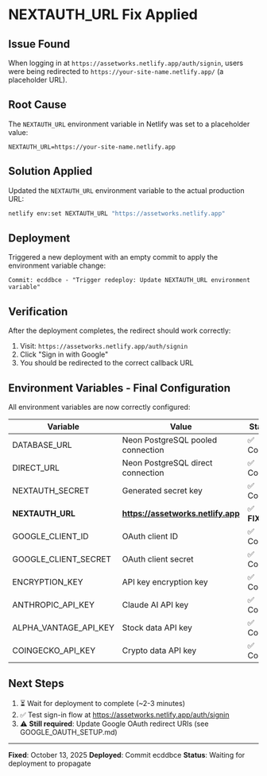 # NEXTAUTH_URL Fix Applied

## Issue Found
When logging in at `https://assetworks.netlify.app/auth/signin`, users were being redirected to `https://your-site-name.netlify.app/` (a placeholder URL).

## Root Cause
The `NEXTAUTH_URL` environment variable in Netlify was set to a placeholder value:
```
NEXTAUTH_URL=https://your-site-name.netlify.app
```

## Solution Applied
Updated the `NEXTAUTH_URL` environment variable to the actual production URL:
```bash
netlify env:set NEXTAUTH_URL "https://assetworks.netlify.app"
```

## Deployment
Triggered a new deployment with an empty commit to apply the environment variable change:
```
Commit: ecddbce - "Trigger redeploy: Update NEXTAUTH_URL environment variable"
```

## Verification
After the deployment completes, the redirect should work correctly:
1. Visit: `https://assetworks.netlify.app/auth/signin`
2. Click "Sign in with Google"
3. You should be redirected to the correct callback URL

## Environment Variables - Final Configuration

All environment variables are now correctly configured:

| Variable | Value | Status |
|----------|-------|--------|
| DATABASE_URL | Neon PostgreSQL pooled connection | ✅ Correct |
| DIRECT_URL | Neon PostgreSQL direct connection | ✅ Correct |
| NEXTAUTH_SECRET | Generated secret key | ✅ Correct |
| **NEXTAUTH_URL** | **https://assetworks.netlify.app** | ✅ **FIXED** |
| GOOGLE_CLIENT_ID | OAuth client ID | ✅ Correct |
| GOOGLE_CLIENT_SECRET | OAuth client secret | ✅ Correct |
| ENCRYPTION_KEY | API key encryption key | ✅ Correct |
| ANTHROPIC_API_KEY | Claude AI API key | ✅ Correct |
| ALPHA_VANTAGE_API_KEY | Stock data API key | ✅ Correct |
| COINGECKO_API_KEY | Crypto data API key | ✅ Correct |

## Next Steps
1. ⏳ Wait for deployment to complete (~2-3 minutes)
2. ✅ Test sign-in flow at https://assetworks.netlify.app/auth/signin
3. ⚠️ **Still required**: Update Google OAuth redirect URIs (see GOOGLE_OAUTH_SETUP.md)

---

**Fixed**: October 13, 2025
**Deployed**: Commit ecddbce
**Status**: Waiting for deployment to propagate
